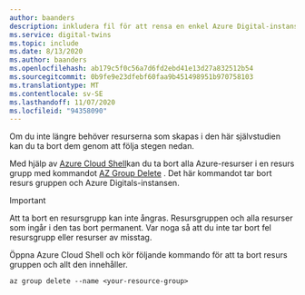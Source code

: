 ```yaml
---
author: baanders
description: inkludera fil för att rensa en enkel Azure Digital-instans
ms.service: digital-twins
ms.topic: include
ms.date: 8/13/2020
ms.author: baanders
ms.openlocfilehash: ab179c5f0c56a7d6fd2ebd41e13d27a832512b54
ms.sourcegitcommit: 0b9fe9e23dfebf60faa9b451498951b970758103
ms.translationtype: MT
ms.contentlocale: sv-SE
ms.lasthandoff: 11/07/2020
ms.locfileid: "94358090"
---
```

Om du inte längre behöver resurserna som skapas i den här självstudien kan du ta bort dem genom att följa stegen nedan.

Med hjälp av [Azure Cloud Shell](https://shell.azure.com)kan du ta bort alla Azure-resurser i en resurs grupp med kommandot [AZ Group Delete](https://docs.microsoft.com/cli/azure/group?view=azure-cli-latest&preserve-view=true#az-group-delete) . Det här kommandot tar bort resurs gruppen och Azure Digitals-instansen.

> [!IMPORTANT]
> Att ta bort en resursgrupp kan inte ångras. Resursgruppen och alla resurser som ingår i den tas bort permanent. Var noga så att du inte tar bort fel resursgrupp eller resurser av misstag.

Öppna Azure Cloud Shell och kör följande kommando för att ta bort resurs gruppen och allt den innehåller.

```azurecli-interactive
az group delete --name <your-resource-group>
```